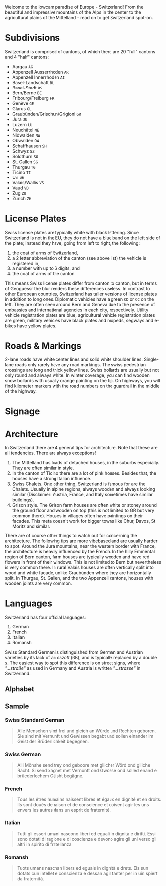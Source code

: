 Welcome to the lowcam paradise of Europe - Switzerland! From the beautiful and impressive mountains of the Alps in the center to the agricultural plains of the Mittelland - read on to get Switzerland spot-on.

# Subdivisions

Switzerland is comprised of cantons, of which there are 20 "full" cantons and 4 "half" cantons:

- Aargau `AG`
- Appenzell Ausserrhoden `AR`
- Appenzell Innerrhoden `AI`
- Basel-Landschaft `BL`
- Basel-Stadt `BS`
- Bern/Berne `BE`
- Fribourg/Freiburg `FR`
- Genève `GE`
- Glarus `GL`
- Graubünden/Grischun/Grigioni `GR`
- Jura `JU`
- Luzern `LU`
- Neuchâtel `NE`
- Nidwalden `NW`
- Obwalden `OW`
- Schaffhausen `SH`
- Schwyz `SZ`
- Solothurn `SO`
- St. Gallen `SG`
- Thurgau `TG`
- Ticino `TI`
- Uri `UR`
- Valais/Wallis `VS`
- Vaud `VD`
- Zug `ZU`
- Zürich `ZH`

# License Plates

Swiss license plates are typically white with black lettering. Since Switzerland is not in the EU, they do not have a blue band on the left side of the plate; instead they have, going from left to right, the following:

1. the coat of arms of Switzerland,
2. a 2 letter abbreviation of the canton (see above list) the vehicle is registered in,
3. a number with up to 6 digits, and
4. the coat of arms of the canton

This means Swiss license plates differ from canton to canton, but in terms of Geoguessr the blur renders these differences useless. In contrast to other European countries, Switzerland has taller versions of license plates in addition to long ones. Diplomatic vehicles have a green `CD` or `CC` on the left. They are often seen around Bern and Geneva due to the presence of embassies and international agencies in each city, respectively. Utility vehicle registration plates are blue, agricultural vehicle registration plates are green, military vehicles have black plates and mopeds, segways and e-bikes have yellow plates.

# Roads & Markings

2-lane roads have white center lines and solid white shoulder lines. Single-lane roads only rarely have any road markings. The swiss pedestrian crossings are long and thick yellow lines. Swiss bollards are usually but not only round and always white. In winter coverage, you can find wooden snow bollards with usually orange painting on the tip. On highways, you will find kilometer markers with the road numbers on the guardrail in the middle of the highway.

# Signage

# Architecture

In Switzerland there are 4 general tips for architecture. Note that these are all tendencies. There are always exceptions!

1. The Mittelland has loads of detached houses, in the suburbs especially. They are often similar in style.
2. In the canton of Ticino there are a lot of pink houses. Besides that, the houses have a strong Italian influence.
3. Swiss Chalets. One other thing, Switzerland is famous for are the Chalets. Usually in alpine regions, always wooden and always looking similar (Disclaimer: Austria, France, and Italy sometimes have similar buildings).
4. Grison style. The Grison farm houses are often white or stoney around the ground floor and wooden on top (this is not limited to GR but very common there). Houses in villages often have paintings on their facades. This meta doesn't work for bigger towns like Chur, Davos, St Moritz and similar.

There are of course other things to watch out for concerning the architecture. The following tips are more vibebased and are usually harder to spot. Around the Jura mountains, near the western border with France, the architecture is heavily influenced by the French. In the hilly Emmental region of Bern canton, farm houses are typically wooden and have red flowers in front of their windows. This is not limited to Bern but nevertheless is very common there. In rural Valais houses are often vertically split into wood and white facade, unlike Graubünden where they are horizontally split. In Thurgau, St. Gallen, and the two Appenzell cantons, houses with wooden joints are very common.

# Languages

Switzerland has four official languages:

1. German
2. French
3. Italian
4. Romansh

Swiss Standard German is distinguished from German and Austrian varieties by its lack of an _eszett_ (ßß), and is typically replaced by a double _s_. The easiest way to spot this difference is on street signs, where _"...straße"_ as used in Germany and Austria is written _"...strasse"_ in Switzerland.

## Alphabet

## Sample

### Swiss Standard German

> Alle Menschen sind frei und gleich an Würde und Rechten geboren. Sie sind mit Vernunft und Gewissen begabt und sollen einander im Geist der Brüderlichkeit begegnen.

### Swiss German

> Alli Mönshe send frey ond geboore met gliicher Wörd ond gliiche Rächt. Si send xägnet met Vernonft ond Gwösse ond sölled enand e brüederlechem Gäisht begägne.

### French

> Tous les êtres humains naissent libres et égaux en dignité et en droits. Ils sont doués de raison et de conscience et doivent agir les uns envers les autres dans un esprit de fraternité.

### Italian

> Tutti gli esseri umani nascono liberi ed eguali in dignità e diritti. Essi sono dotati di ragione e di coscienza e devono agire gli uni verso gli altri in spirito di fratellanza

### Romansh

> Tuots umans naschan libers ed eguals in dignità e drets. Els sun dotats cun intellet e conscienza e dessan agir tanter per in uin spiert da fraternità.
